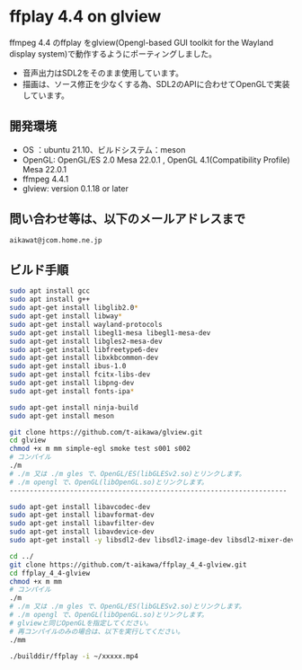 # ffplay 4.4 on glview


ffmpeg 4.4 のffplay をglview(Opengl-based GUI toolkit for the Wayland display system)で動作するようにポーティングしました。

- 音声出力はSDL2をそのまま使用しています。
- 描画は、ソース修正を少なくする為、SDL2のAPIに合わせてOpenGLで実装しています。


## 開発環境

- OS ：ubuntu 21.10、ビルドシステム：meson
- OpenGL: OpenGL/ES 2.0 Mesa 22.0.1 , OpenGL 4.1(Compatibility Profile) Mesa 22.0.1
- ffmpeg 4.4.1
- glview: version 0.1.18 or later

## 問い合わせ等は、以下のメールアドレスまで

```
aikawat@jcom.home.ne.jp
```

## ビルド手順

```bash
sudo apt install gcc
sudo apt install g++
sudo apt-get install libglib2.0*
sudo apt-get install libway*
sudo apt-get install wayland-protocols
sudo apt-get install libegl1-mesa libegl1-mesa-dev
sudo apt-get install libgles2-mesa-dev
sudo apt-get install libfreetype6-dev
sudo apt-get install libxkbcommon-dev
sudo apt-get install ibus-1.0
sudo apt-get install fcitx-libs-dev
sudo apt-get install libpng-dev
sudo apt-get install fonts-ipa*

sudo apt-get install ninja-build
sudo apt-get install meson

git clone https://github.com/t-aikawa/glview.git
cd glview
chmod +x m mm simple-egl smoke test s001 s002
# コンパイル
./m
# ./m 又は ./m gles で、OpenGL/ES(libGLESv2.so)とリンクします。
# ./m opengl で、OpenGL(libOpenGL.so)とリンクします。
---------------------------------------------------------------------

sudo apt-get install libavcodec-dev
sudo apt-get install libavformat-dev
sudo apt-get install libavfilter-dev
sudo apt-get install libavdevice-dev
sudo apt-get install -y libsdl2-dev libsdl2-image-dev libsdl2-mixer-dev libsdl2-net-dev libsdl2-ttf-dev

cd ../
git clone https://github.com/t-aikawa/ffplay_4_4-glview.git
cd ffplay_4_4-glview
chmod +x m mm
# コンパイル
./m
# ./m 又は ./m gles で、OpenGL/ES(libGLESv2.so)とリンクします。
# ./m opengl で、OpenGL(libOpenGL.so)とリンクします。
# glviewと同じOpenGLを指定してください。
# 再コンパイルのみの場合は、以下を実行してください。
./mm

./builddir/ffplay -i ~/xxxxx.mp4
```
